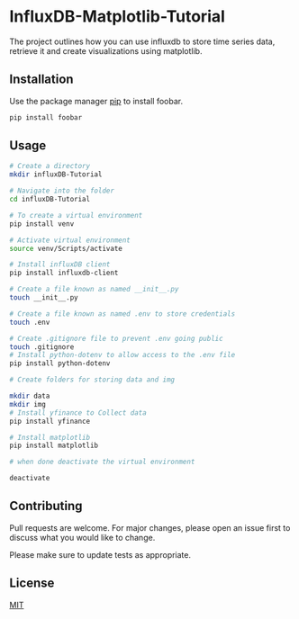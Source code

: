 # InfluxDB-Matplotlib-Tutorial
The project outlines how you can use influxdb to store time series data, retrieve it and create visualizations using matplotlib.


## Installation

Use the package manager [pip](https://pip.pypa.io/en/stable/) to install foobar.

```bash
pip install foobar
```

## Usage
```bash
# Create a directory
mkdir influxDB-Tutorial

# Navigate into the folder
cd influxDB-Tutorial

# To create a virtual environment
pip install venv

# Activate virtual environment
source venv/Scripts/activate

# Install influxDB client
pip install influxdb-client

# Create a file known as named __init__.py
touch __init__.py

# Create a file known as named .env to store credentials
touch .env

# Create .gitignore file to prevent .env going public
touch .gitignore
# Install python-dotenv to allow access to the .env file
pip install python-dotenv

# Create folders for storing data and img

mkdir data
mkdir img
# Install yfinance to Collect data
pip install yfinance

# Install matplotlib
pip install matplotlib

# when done deactivate the virtual environment 

deactivate

```
## Contributing
Pull requests are welcome. For major changes, please open an issue first to discuss what you would like to change.

Please make sure to update tests as appropriate.

## License
[MIT](https://choosealicense.com/licenses/mit/)